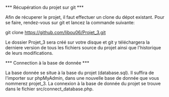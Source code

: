 *** Récupération du projet sur git ***

Afin de récuperer le projet, il faut effectuer un clone du dépot existant. Pour se faire, rendez-vous sur git et lancez la commande suivante:

git clone https://github.com/libou06/Projet_3.git

Le dossier Projet_3 sera créé sur votre disque et git y téléchargera la derniere version de tous les fichiers source du projet ainsi que l'historique de leurs modifications.

*** Connection à la base de donnée ***

La base donnée se situe à la base du projet (database.sql). Il suffira de l'importer sur phpMyAdmin, dans une nouvelle base de donnée que vous nommerez projet_3. 
La connexion à la base de donnée du projet se trouve dans le fichier src/connect_database.php.